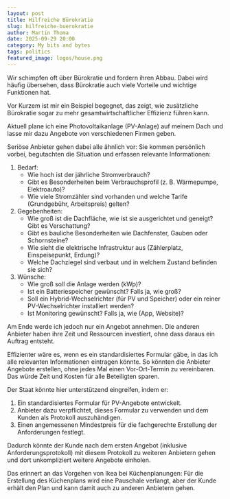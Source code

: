 ```yaml
---
layout: post
title: Hilfreiche Bürokratie
slug: hilfreiche-buerokratie
author: Martin Thoma
date: 2025-09-29 20:00
category: My bits and bytes
tags: politics
featured_image: logos/house.png
---
```


Wir schimpfen oft über Bürokratie und fordern ihren Abbau. Dabei wird häufig übersehen, dass Bürokratie auch viele Vorteile und wichtige Funktionen hat.

Vor Kurzem ist mir ein Beispiel begegnet, das zeigt, wie zusätzliche Bürokratie sogar zu mehr gesamtwirtschaftlicher Effizienz führen kann.

Aktuell plane ich eine Photovoltaikanlage (PV-Anlage) auf meinem Dach und lasse mir dazu Angebote von verschiedenen Firmen geben.

Seriöse Anbieter gehen dabei alle ähnlich vor: Sie kommen persönlich vorbei, begutachten die Situation und erfassen relevante Informationen:


1. Bedarf:
    - Wie hoch ist der jährliche Stromverbrauch?
    - Gibt es Besonderheiten beim Verbrauchsprofil (z. B. Wärmepumpe,
      Elektroauto)?
    - Wie viele Stromzähler sind vorhanden und welche Tarife (Grundgebühr,
      Arbeitspreis) gelten?
2. Gegebenheiten:
    - Wie groß ist die Dachfläche, wie ist sie ausgerichtet und geneigt? Gibt es
      Verschattung?
    - Gibt es bauliche Besonderheiten wie Dachfenster, Gauben oder Schornsteine?
    - Wie sieht die elektrische Infrastruktur aus (Zählerplatz, Einspeisepunkt,
      Erdung)?
    - Welche Dachziegel sind verbaut und in welchem Zustand befinden sie sich?
3. Wünsche:
    - Wie groß soll die Anlage werden (kWp)?
    - Ist ein Batteriespeicher gewünscht? Falls ja, wie groß?
    - Soll ein Hybrid-Wechselrichter (für PV und Speicher) oder ein reiner
      PV-Wechselrichter installiert werden?
    - Ist Monitoring gewünscht? Falls ja, wie (App, Website)?


Am Ende werde ich jedoch nur ein Angebot annehmen. Die anderen Anbieter haben ihre Zeit und Ressourcen investiert, ohne dass daraus ein Auftrag entsteht.

Effizienter wäre es, wenn es ein standardisiertes Formular gäbe, in das ich alle
relevanten Informationen eintragen könnte. So könnten die Anbieter Angebote
erstellen, ohne jedes Mal einen Vor-Ort-Termin zu vereinbaren. Das würde Zeit
und Kosten für alle Beteiligten sparen.


Der Staat könnte hier unterstützend eingreifen, indem er:

1. Ein standardisiertes Formular für PV-Angebote entwickelt.
2. Anbieter dazu verpflichtet, dieses Formular zu verwenden und dem Kunden als
   Protokoll auszuhändigen.
3. Einen angemessenen Mindestpreis für die fachgerechte Erstellung der
   Anforderungen festlegt.

Dadurch könnte der Kunde nach dem ersten Angebot (inklusive
Anforderungsprotokoll) mit diesem Protokoll zu weiteren Anbietern gehen und dort
unkompliziert weitere Angebote einholen.

Das erinnert an das Vorgehen von Ikea bei Küchenplanungen: Für die Erstellung
des Küchenplans wird eine Pauschale verlangt, aber der Kunde erhält den Plan und
kann damit auch zu anderen Anbietern gehen.
